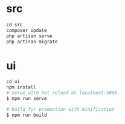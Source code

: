 
# src

```php
cd src
composer update
php artisan serve
php artisan migrate

```


# ui

```php
cd ui
npm install
# serve with hot reload at localhost:3000.
$ npm run serve

# build for production with minification
$ npm run build
```
